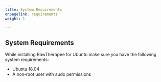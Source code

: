 ```yaml
---
title: System Requirements
onpagelink: requirements
weight: 1

---
```


System Requirements
-------------------

While installing RawTherapee for Ubuntu make sure you have the following system requirements:

- Ubuntu 18.04
- A non-root user with sudo permissions
 